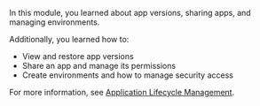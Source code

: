 ﻿In this module, you learned about app versions, sharing apps, and managing environments. 

Additionally, you learned how to:
- View and restore app versions
- Share an app and manage its permissions
- Create environments and how to manage security access

For more information, see [Application Lifecycle Management](https://youtu.be/xwCUJmrRI9E?azure-portal=true).
